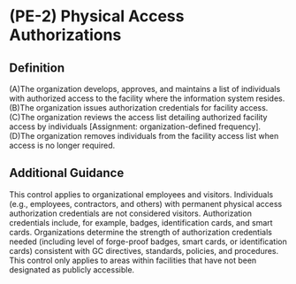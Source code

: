 
# (PE-2) Physical Access Authorizations

## Definition

(A)The organization develops, approves, and maintains a list of individuals with authorized access to the facility where the information system resides.
(B)The organization issues authorization credentials for facility access.
(C)The organization reviews the access list detailing authorized facility access by individuals [Assignment: organization-defined frequency].
(D)The organization removes individuals from the facility access list when access is no longer required.

## Additional Guidance

This control applies to organizational employees and visitors. Individuals (e.g., employees, contractors, and others) with permanent physical access authorization credentials are not considered visitors. Authorization credentials include, for example, badges, identification cards, and smart cards. Organizations determine the strength of authorization credentials needed (including level of forge-proof badges, smart cards, or identification cards) consistent with GC directives, standards, policies, and procedures. This control only applies to areas within facilities that have not been designated as publicly accessible.
